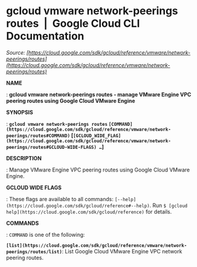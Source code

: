 # gcloud vmware network-peerings routes  |  Google Cloud CLI Documentation

*Source: [https://cloud.google.com/sdk/gcloud/reference/vmware/network-peerings/routes](https://cloud.google.com/sdk/gcloud/reference/vmware/network-peerings/routes)*

**NAME**

: **gcloud vmware network-peerings routes - manage VMware Engine VPC peering routes using Google Cloud VMware Engine**

**SYNOPSIS**

: **`gcloud vmware network-peerings routes` `[COMMAND](https://cloud.google.com/sdk/gcloud/reference/vmware/network-peerings/routes#COMMAND)` [`[GCLOUD_WIDE_FLAG](https://cloud.google.com/sdk/gcloud/reference/vmware/network-peerings/routes#GCLOUD-WIDE-FLAGS) …`]**

**DESCRIPTION**

: Manage VMware Engine VPC peering routes using Google Cloud VMware Engine.

**GCLOUD WIDE FLAGS**

: These flags are available to all commands: `[--help](https://cloud.google.com/sdk/gcloud/reference#--help)`.
Run `$ [gcloud help](https://cloud.google.com/sdk/gcloud/reference)` for details.

**COMMANDS**

: ``COMMAND`` is one of the following:

**`[list](https://cloud.google.com/sdk/gcloud/reference/vmware/network-peerings/routes/list)`**:
List Google Cloud VMware Engine VPC network peering routes.